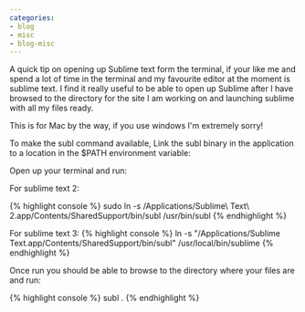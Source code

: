 ```yaml
---
categories:
- blog
- misc
- blog-misc
---
```


A quick tip on opening up Sublime text form the terminal, if your like me and spend a lot of time in the terminal and my favourite editor at the moment is sublime text. I find it really useful to be able to open up Sublime after I have browsed to the directory for the site I am working on and launching sublime with all my files ready.

This is for Mac by the way, if you use windows I'm extremely sorry!

To make the subl command available, Link the subl binary in the application to a location in the $PATH environment variable:

Open up your terminal and run:

For sublime text 2:

{% highlight console %}
sudo ln -s /Applications/Sublime\ Text\ 2.app/Contents/SharedSupport/bin/subl /usr/bin/subl
{% endhighlight %}

For sublime text 3:
{% highlight console %}
ln -s "/Applications/Sublime Text.app/Contents/SharedSupport/bin/subl" /usr/local/bin/sublime
{% endhighlight %}

Once run you should be able to browse to the directory where your files are and run:

{% highlight console %}
subl .
{% endhighlight %}